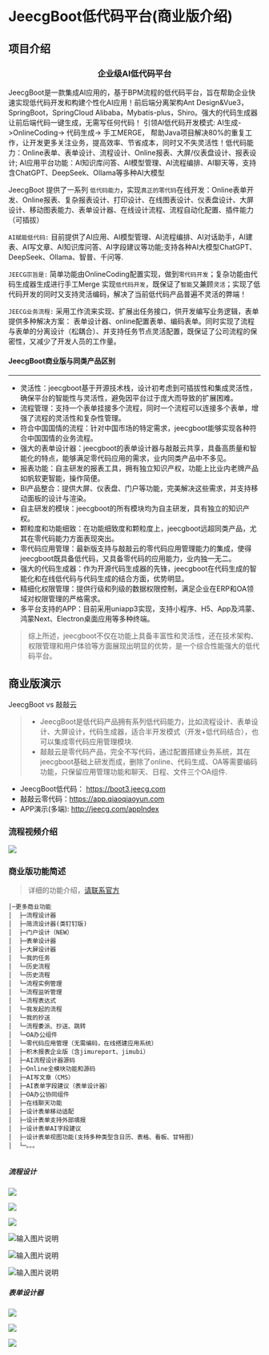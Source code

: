 
JeecgBoot低代码平台(商业版介绍)
===============



项目介绍
-----------------------------------

<h3 align="center">企业级AI低代码平台</h3>


JeecgBoot是一款集成AI应用的，基于BPM流程的低代码平台，旨在帮助企业快速实现低代码开发和构建个性化AI应用！前后端分离架构Ant Design&Vue3，SpringBoot，SpringCloud Alibaba，Mybatis-plus，Shiro。强大的代码生成器让前后端代码一键生成，无需写任何代码！ 引领AI低代码开发模式: AI生成->OnlineCoding-> 代码生成-> 手工MERGE， 帮助Java项目解决80%的重复工作，让开发更多关注业务，提高效率、节省成本，同时又不失灵活性！低代码能力：Online表单、表单设计、流程设计、Online报表、大屏/仪表盘设计、报表设计; AI应用平台功能：AI知识库问答、AI模型管理、AI流程编排、AI聊天等，支持含ChatGPT、DeepSeek、Ollama等多种AI大模型

JeecgBoot 提供了一系列 `低代码能力`，实现`真正的零代码`在线开发：Online表单开发、Online报表、复杂报表设计、打印设计、在线图表设计、仪表盘设计、大屏设计、移动图表能力、表单设计器、在线设计流程、流程自动化配置、插件能力（可插拔）

`AI赋能低代码:` 目前提供了AI应用、AI模型管理、AI流程编排、AI对话助手，AI建表、AI写文章、AI知识库问答、AI字段建议等功能;支持各种AI大模型ChatGPT、DeepSeek、Ollama、智普、千问等.

`JEECG宗旨是:` 简单功能由OnlineCoding配置实现，做到`零代码开发`；复杂功能由代码生成器生成进行手工Merge 实现`低代码开发`，既保证了`智能`又兼顾`灵活`；实现了低代码开发的同时又支持灵活编码，解决了当前低代码产品普遍不灵活的弊端！

`JEECG业务流程:` 采用工作流来实现、扩展出任务接口，供开发编写业务逻辑，表单提供多种解决方案： 表单设计器、online配置表单、编码表单。同时实现了流程与表单的分离设计（松耦合）、并支持任务节点灵活配置，既保证了公司流程的保密性，又减少了开发人员的工作量。



#### JeecgBoot商业版与同类产品区别
-----------------------------------

- 灵活性：jeecgboot基于开源技术栈，设计初考虑到可插拔性和集成灵活性，确保平台的智能性与灵活性，避免因平台过于庞大而导致的扩展困难。
- 流程管理：支持一个表单挂接多个流程，同时一个流程可以连接多个表单，增强了流程的灵活性和复杂性管理。
- 符合中国国情的流程：针对中国市场的特定需求，jeecgboot能够实现各种符合中国国情的业务流程。
- 强大的表单设计器：jeecgboot的表单设计器与敲敲云共享，具备高质量和智能化的特点，能够满足零代码应用的需求，业内同类产品中不多见。
- 报表功能：自主研发的报表工具，拥有独立知识产权，功能上比业内老牌产品如帆软更智能，操作简便。
- BI产品整合：提供大屏、仪表盘、门户等功能，完美解决这些需求，并支持移动面板的设计与渲染。
- 自主研发的模块：jeecgboot的所有模块均为自主研发，具有独立的知识产权。
- 颗粒度和功能细致：在功能细致度和颗粒度上，jeecgboot远超同类产品，尤其在零代码能力方面表现突出。
- 零代码应用管理：最新版支持与敲敲云的零代码应用管理能力的集成，使得jeecgboot既具备低代码，又具备零代码的应用能力，业内独一无二。
- 强大的代码生成器：作为开源代码生成器的先锋，jeecgboot在代码生成的智能化和在线低代码与代码生成的结合方面，优势明显。
- 精细化权限管理：提供行级和列级的数据权限控制，满足企业在ERP和OA领域对权限管理的严格需求。
- 多平台支持的APP：目前采用uniapp3实现，支持小程序、H5、App及鸿蒙、鸿蒙Next、Electron桌面应用等多种终端。

> 综上所述，jeecgboot不仅在功能上具备丰富性和灵活性，还在技术架构、权限管理和用户体验等方面展现出明显的优势，是一个综合性能强大的低代码平台。



商业版演示
-----------------------------------

JeecgBoot vs 敲敲云
> - JeecgBoot是低代码产品拥有系列低代码能力，比如流程设计、表单设计、大屏设计，代码生成器，适合半开发模式（开发+低代码结合），也可以集成零代码应用管理模块.
> - 敲敲云是零代码产品，完全不写代码，通过配置搭建业务系统，其在jeecgboot基础上研发而成，删除了online、代码生成、OA等需要编码功能，只保留应用管理功能和聊天、日程、文件三个OA组件.


- JeecgBoot低代码：  https://boot3.jeecg.com
- 敲敲云零代码：https://app.qiaoqiaoyun.com
- APP演示(多端): http://jeecg.com/appIndex


### 流程视频介绍

[![](https://jeecgos.oss-cn-beijing.aliyuncs.com/files/flow_video.png)](https://www.bilibili.com/video/BV1Nk4y1o7Qc)



### 商业版功能简述

> 详细的功能介绍，[请联系官方](https://jeecg.com/vip)

```
│─更多商业功能
│  ├─流程设计器
│  ├─简流设计器(类钉钉版)
│  ├─门户设计（NEW）
│  ├─表单设计器
│  ├─大屏设计器
│  └─我的任务
│  └─历史流程
│  └─历史流程
│  └─流程实例管理
│  └─流程监听管理
│  └─流程表达式
│  └─我发起的流程
│  └─我的抄送
│  └─流程委派、抄送、跳转
│  └─OA办公组件
│  └─零代码应用管理（无需编码，在线搭建应用系统）
│  ├─积木报表企业版（含jimureport、jimubi）
│  ├─AI流程设计器源码
│  ├─Online全模块功能和源码
│  ├─AI写文章（CMS）
│  ├─AI表单字段建议（表单设计器）
│  ├─OA办公协同组件
│  ├─在线聊天功能
│  ├─设计表单移动适配
│  ├─设计表单支持外部填报
│  ├─设计表单AI字段建议
│  ├─设计表单视图功能(支持多种类型含日历、表格、看板、甘特图)
│  └─。。。
   
```




##### 流程设计
![](https://oscimg.oschina.net/oscnet/up-981ce174e4fbb48c8a2ce4ccfd7372e2994.png)

![](https://oscimg.oschina.net/oscnet/up-1dc0d052149ec675f3e4fad632b82b48add.png)

![](https://oscimg.oschina.net/oscnet/up-de31bc2f9d9b8332c554b0954cc73d79593.png)

![输入图片说明](https://static.oschina.net/uploads/img/201907/05165142_yyQ7.png "在这里输入图片标题")

![输入图片说明](https://static.oschina.net/uploads/img/201904/14160917_9Ftz.png "在这里输入图片标题")

![输入图片说明](https://static.oschina.net/uploads/img/201904/14160633_u59G.png "在这里输入图片标题")



##### 表单设计器
![](https://oscimg.oschina.net/oscnet/up-5f8cb657615714b02190b355e59f60c5937.png)

![](https://oscimg.oschina.net/oscnet/up-d9659b2f324e33218476ec98c9b400e6508.png)

![](https://oscimg.oschina.net/oscnet/up-4868615395272d3206dbb960ade02dbc291.png)
